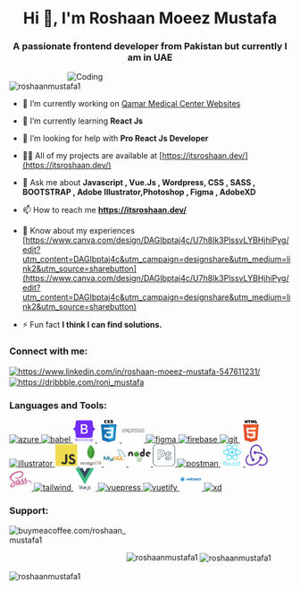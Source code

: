 <h1 align="center">Hi 👋, I'm Roshaan Moeez Mustafa</h1>
<h3 align="center">A passionate frontend developer from Pakistan but currently I am in UAE</h3>

<img align="right" alt="Coding" width="400" src="https://www.google.com/url?sa=i&url=https%3A%2F%2Flottiefiles.com%2Fanimations%2Fweb-development-wPWwuRFmPs&psig=AOvVaw33_to1EQ9L26ecmOGIWy09&ust=1723189894796000&source=images&cd=vfe&opi=89978449&ved=0CBAQjRxqFwoTCKiltOL05IcDFQAAAAAdAAAAABAE">

<p align="left"> <img src="https://komarev.com/ghpvc/?username=roshaanmustafa1&label=Profile%20views&color=0e75b6&style=flat" alt="roshaanmustafa1" /> </p>

- 🔭 I’m currently working on [Qamar Medical Center Websites](https://www.qamarmedicalcenter.com/)

- 🌱 I’m currently learning **React Js**

- 🤝 I’m looking for help with **Pro React Js Developer**

- 👨‍💻 All of my projects are available at [https://itsroshaan.dev/](https://itsroshaan.dev/)

- 💬 Ask me about **Javascript , Vue.Js , Wordpress, CSS , SASS , BOOTSTRAP , Adobe Illustrator,Photoshop , Figma , AdobeXD**

- 📫 How to reach me **https://itsroshaan.dev/**

- 📄 Know about my experiences [https://www.canva.com/design/DAGIbptaj4c/U7h8Ik3PlssvLYBHjhiPyg/edit?utm_content=DAGIbptaj4c&utm_campaign=designshare&utm_medium=link2&utm_source=sharebutton](https://www.canva.com/design/DAGIbptaj4c/U7h8Ik3PlssvLYBHjhiPyg/edit?utm_content=DAGIbptaj4c&utm_campaign=designshare&utm_medium=link2&utm_source=sharebutton)

- ⚡ Fun fact **I think I can find solutions.**

<h3 align="left">Connect with me:</h3>
<p align="left">
<a href="https://linkedin.com/in/https://www.linkedin.com/in/roshaan-moeez-mustafa-547611231/" target="blank"><img align="center" src="https://raw.githubusercontent.com/rahuldkjain/github-profile-readme-generator/master/src/images/icons/Social/linked-in-alt.svg" alt="https://www.linkedin.com/in/roshaan-moeez-mustafa-547611231/" height="30" width="40" /></a>
<a href="https://dribbble.com/https://dribbble.com/roni_mustafa" target="blank"><img align="center" src="https://raw.githubusercontent.com/rahuldkjain/github-profile-readme-generator/master/src/images/icons/Social/dribbble.svg" alt="https://dribbble.com/roni_mustafa" height="30" width="40" /></a>
</p>

<h3 align="left">Languages and Tools:</h3>
<p align="left"> <a href="https://azure.microsoft.com/en-in/" target="_blank" rel="noreferrer"> <img src="https://www.vectorlogo.zone/logos/microsoft_azure/microsoft_azure-icon.svg" alt="azure" width="40" height="40"/> </a> <a href="https://babeljs.io/" target="_blank" rel="noreferrer"> <img src="https://www.vectorlogo.zone/logos/babeljs/babeljs-icon.svg" alt="babel" width="40" height="40"/> </a> <a href="https://getbootstrap.com" target="_blank" rel="noreferrer"> <img src="https://raw.githubusercontent.com/devicons/devicon/master/icons/bootstrap/bootstrap-plain-wordmark.svg" alt="bootstrap" width="40" height="40"/> </a> <a href="https://www.w3schools.com/css/" target="_blank" rel="noreferrer"> <img src="https://raw.githubusercontent.com/devicons/devicon/master/icons/css3/css3-original-wordmark.svg" alt="css3" width="40" height="40"/> </a> <a href="https://expressjs.com" target="_blank" rel="noreferrer"> <img src="https://raw.githubusercontent.com/devicons/devicon/master/icons/express/express-original-wordmark.svg" alt="express" width="40" height="40"/> </a> <a href="https://www.figma.com/" target="_blank" rel="noreferrer"> <img src="https://www.vectorlogo.zone/logos/figma/figma-icon.svg" alt="figma" width="40" height="40"/> </a> <a href="https://firebase.google.com/" target="_blank" rel="noreferrer"> <img src="https://www.vectorlogo.zone/logos/firebase/firebase-icon.svg" alt="firebase" width="40" height="40"/> </a> <a href="https://git-scm.com/" target="_blank" rel="noreferrer"> <img src="https://www.vectorlogo.zone/logos/git-scm/git-scm-icon.svg" alt="git" width="40" height="40"/> </a> <a href="https://www.w3.org/html/" target="_blank" rel="noreferrer"> <img src="https://raw.githubusercontent.com/devicons/devicon/master/icons/html5/html5-original-wordmark.svg" alt="html5" width="40" height="40"/> </a> <a href="https://www.adobe.com/in/products/illustrator.html" target="_blank" rel="noreferrer"> <img src="https://www.vectorlogo.zone/logos/adobe_illustrator/adobe_illustrator-icon.svg" alt="illustrator" width="40" height="40"/> </a> <a href="https://developer.mozilla.org/en-US/docs/Web/JavaScript" target="_blank" rel="noreferrer"> <img src="https://raw.githubusercontent.com/devicons/devicon/master/icons/javascript/javascript-original.svg" alt="javascript" width="40" height="40"/> </a> <a href="https://www.mongodb.com/" target="_blank" rel="noreferrer"> <img src="https://raw.githubusercontent.com/devicons/devicon/master/icons/mongodb/mongodb-original-wordmark.svg" alt="mongodb" width="40" height="40"/> </a> <a href="https://www.mysql.com/" target="_blank" rel="noreferrer"> <img src="https://raw.githubusercontent.com/devicons/devicon/master/icons/mysql/mysql-original-wordmark.svg" alt="mysql" width="40" height="40"/> </a> <a href="https://nodejs.org" target="_blank" rel="noreferrer"> <img src="https://raw.githubusercontent.com/devicons/devicon/master/icons/nodejs/nodejs-original-wordmark.svg" alt="nodejs" width="40" height="40"/> </a> <a href="https://www.photoshop.com/en" target="_blank" rel="noreferrer"> <img src="https://raw.githubusercontent.com/devicons/devicon/master/icons/photoshop/photoshop-line.svg" alt="photoshop" width="40" height="40"/> </a> <a href="https://postman.com" target="_blank" rel="noreferrer"> <img src="https://www.vectorlogo.zone/logos/getpostman/getpostman-icon.svg" alt="postman" width="40" height="40"/> </a> <a href="https://reactjs.org/" target="_blank" rel="noreferrer"> <img src="https://raw.githubusercontent.com/devicons/devicon/master/icons/react/react-original-wordmark.svg" alt="react" width="40" height="40"/> </a> <a href="https://redux.js.org" target="_blank" rel="noreferrer"> <img src="https://raw.githubusercontent.com/devicons/devicon/master/icons/redux/redux-original.svg" alt="redux" width="40" height="40"/> </a> <a href="https://sass-lang.com" target="_blank" rel="noreferrer"> <img src="https://raw.githubusercontent.com/devicons/devicon/master/icons/sass/sass-original.svg" alt="sass" width="40" height="40"/> </a> <a href="https://tailwindcss.com/" target="_blank" rel="noreferrer"> <img src="https://www.vectorlogo.zone/logos/tailwindcss/tailwindcss-icon.svg" alt="tailwind" width="40" height="40"/> </a> <a href="https://vuejs.org/" target="_blank" rel="noreferrer"> <img src="https://raw.githubusercontent.com/devicons/devicon/master/icons/vuejs/vuejs-original-wordmark.svg" alt="vuejs" width="40" height="40"/> </a> <a href="https://vuepress.vuejs.org/" target="_blank" rel="noreferrer"> <img src="https://raw.githubusercontent.com/AliasIO/wappalyzer/master/src/drivers/webextension/images/icons/VuePress.svg" alt="vuepress" width="40" height="40"/> </a> <a href="https://vuetifyjs.com/en/" target="_blank" rel="noreferrer"> <img src="https://bestofjs.org/logos/vuetify.svg" alt="vuetify" width="40" height="40"/> </a> <a href="https://webpack.js.org" target="_blank" rel="noreferrer"> <img src="https://raw.githubusercontent.com/devicons/devicon/d00d0969292a6569d45b06d3f350f463a0107b0d/icons/webpack/webpack-original-wordmark.svg" alt="webpack" width="40" height="40"/> </a> <a href="https://www.adobe.com/products/xd.html" target="_blank" rel="noreferrer"> <img src="https://cdn.worldvectorlogo.com/logos/adobe-xd.svg" alt="xd" width="40" height="40"/> </a> </p>

<h3 align="left">Support:</h3>
<p><a href="https://www.buymeacoffee.com/buymeacoffee.com/roshaan_mustafa1"> <img align="left" src="https://cdn.buymeacoffee.com/buttons/v2/default-yellow.png" height="50" width="210" alt="buymeacoffee.com/roshaan_mustafa1" /></a></p><br><br>

<p><img align="left" src="https://github-readme-stats.vercel.app/api/top-langs?username=roshaanmustafa1&show_icons=true&locale=en&layout=compact" alt="roshaanmustafa1" /></p>

<p>&nbsp;<img align="center" src="https://github-readme-stats.vercel.app/api?username=roshaanmustafa1&show_icons=true&locale=en" alt="roshaanmustafa1" /></p>

<p><img align="center" src="https://github-readme-streak-stats.herokuapp.com/?user=roshaanmustafa1&" alt="roshaanmustafa1" /></p>
